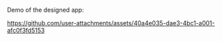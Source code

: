 Demo of the designed app:

https://github.com/user-attachments/assets/40a4e035-dae3-4bc1-a001-afc0f3fd5153

